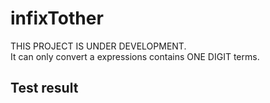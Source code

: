 # infixTother

THIS PROJECT IS UNDER DEVELOPMENT.  
It can only convert a expressions contains ONE DIGIT terms.

## Test result
